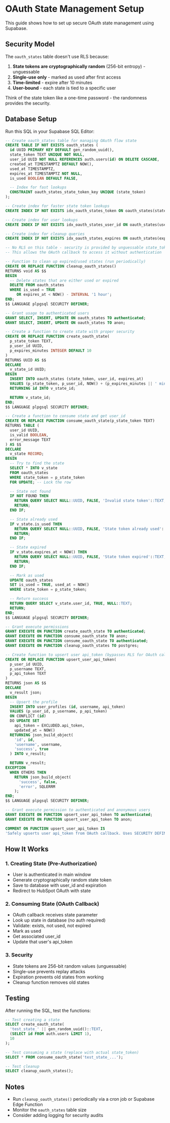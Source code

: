# OAuth State Management Setup

This guide shows how to set up secure OAuth state management using Supabase.

## Security Model

The `oauth_states` table doesn't use RLS because:
1. **State tokens are cryptographically random** (256-bit entropy) - unguessable
2. **Single-use only** - marked as used after first access
3. **Time-limited** - expire after 10 minutes
4. **User-bound** - each state is tied to a specific user

Think of the state token like a one-time password - the randomness provides the security.

## Database Setup

Run this SQL in your Supabase SQL Editor:

```sql
-- Create oauth_states table for managing OAuth flow state
CREATE TABLE IF NOT EXISTS oauth_states (
  id UUID PRIMARY KEY DEFAULT gen_random_uuid(),
  state_token TEXT UNIQUE NOT NULL,
  user_id UUID NOT NULL REFERENCES auth.users(id) ON DELETE CASCADE,
  created_at TIMESTAMPTZ DEFAULT NOW(),
  used_at TIMESTAMPTZ,
  expires_at TIMESTAMPTZ NOT NULL,
  is_used BOOLEAN DEFAULT FALSE,

  -- Index for fast lookups
  CONSTRAINT oauth_states_state_token_key UNIQUE (state_token)
);

-- Create index for faster state token lookups
CREATE INDEX IF NOT EXISTS idx_oauth_states_token ON oauth_states(state_token) WHERE is_used = FALSE;

-- Create index for user lookups
CREATE INDEX IF NOT EXISTS idx_oauth_states_user_id ON oauth_states(user_id);

-- Create index for cleanup queries
CREATE INDEX IF NOT EXISTS idx_oauth_states_expires ON oauth_states(expires_at) WHERE is_used = FALSE;

-- No RLS on this table - security is provided by unguessable state_token
-- This allows the OAuth callback to access it without authentication

-- Function to clean up expired/used states (run periodically)
CREATE OR REPLACE FUNCTION cleanup_oauth_states()
RETURNS void AS $$
BEGIN
  -- Delete states that are either used or expired
  DELETE FROM oauth_states
  WHERE is_used = TRUE
     OR expires_at < NOW() - INTERVAL '1 hour';
END;
$$ LANGUAGE plpgsql SECURITY DEFINER;

-- Grant usage to authenticated users
GRANT SELECT, INSERT, UPDATE ON oauth_states TO authenticated;
GRANT SELECT, INSERT, UPDATE ON oauth_states TO anon;

-- Create a function to create state with proper security
CREATE OR REPLACE FUNCTION create_oauth_state(
  p_state_token TEXT,
  p_user_id UUID,
  p_expires_minutes INTEGER DEFAULT 10
)
RETURNS UUID AS $$
DECLARE
  v_state_id UUID;
BEGIN
  INSERT INTO oauth_states (state_token, user_id, expires_at)
  VALUES (p_state_token, p_user_id, NOW() + (p_expires_minutes || ' minutes')::INTERVAL)
  RETURNING id INTO v_state_id;

  RETURN v_state_id;
END;
$$ LANGUAGE plpgsql SECURITY DEFINER;

-- Create a function to consume state and get user_id
CREATE OR REPLACE FUNCTION consume_oauth_state(p_state_token TEXT)
RETURNS TABLE (
  user_id UUID,
  is_valid BOOLEAN,
  error_message TEXT
) AS $$
DECLARE
  v_state RECORD;
BEGIN
  -- Try to find the state
  SELECT * INTO v_state
  FROM oauth_states
  WHERE state_token = p_state_token
  FOR UPDATE; -- Lock the row

  -- State not found
  IF NOT FOUND THEN
    RETURN QUERY SELECT NULL::UUID, FALSE, 'Invalid state token'::TEXT;
    RETURN;
  END IF;

  -- State already used
  IF v_state.is_used THEN
    RETURN QUERY SELECT NULL::UUID, FALSE, 'State token already used'::TEXT;
    RETURN;
  END IF;

  -- State expired
  IF v_state.expires_at < NOW() THEN
    RETURN QUERY SELECT NULL::UUID, FALSE, 'State token expired'::TEXT;
    RETURN;
  END IF;

  -- Mark as used
  UPDATE oauth_states
  SET is_used = TRUE, used_at = NOW()
  WHERE state_token = p_state_token;

  -- Return success
  RETURN QUERY SELECT v_state.user_id, TRUE, NULL::TEXT;
  RETURN;
END;
$$ LANGUAGE plpgsql SECURITY DEFINER;

-- Grant execute permissions
GRANT EXECUTE ON FUNCTION create_oauth_state TO authenticated;
GRANT EXECUTE ON FUNCTION consume_oauth_state TO anon;
GRANT EXECUTE ON FUNCTION consume_oauth_state TO authenticated;
GRANT EXECUTE ON FUNCTION cleanup_oauth_states TO postgres;

-- Create function to upsert user api_token (bypasses RLS for OAuth callbacks)
CREATE OR REPLACE FUNCTION upsert_user_api_token(
  p_user_id UUID,
  p_username TEXT,
  p_api_token TEXT
)
RETURNS json AS $$
DECLARE
  v_result json;
BEGIN
  -- Upsert the profile
  INSERT INTO user_profiles (id, username, api_token)
  VALUES (p_user_id, p_username, p_api_token)
  ON CONFLICT (id)
  DO UPDATE SET
    api_token = EXCLUDED.api_token,
    updated_at = NOW()
  RETURNING json_build_object(
    'id', id,
    'username', username,
    'success', true
  ) INTO v_result;

  RETURN v_result;
EXCEPTION
  WHEN OTHERS THEN
    RETURN json_build_object(
      'success', false,
      'error', SQLERRM
    );
END;
$$ LANGUAGE plpgsql SECURITY DEFINER;

-- Grant execute permission to authenticated and anonymous users
GRANT EXECUTE ON FUNCTION upsert_user_api_token TO authenticated;
GRANT EXECUTE ON FUNCTION upsert_user_api_token TO anon;

COMMENT ON FUNCTION upsert_user_api_token IS
'Safely upserts user api_token from OAuth callback. Uses SECURITY DEFINER to bypass RLS since OAuth callbacks happen in unauthenticated contexts.';
```

## How It Works

### 1. Creating State (Pre-Authorization)
- User is authenticated in main window
- Generate cryptographically random state token
- Save to database with user_id and expiration
- Redirect to HubSpot OAuth with state

### 2. Consuming State (OAuth Callback)
- OAuth callback receives state parameter
- Look up state in database (no auth required)
- Validate: exists, not used, not expired
- Mark as used
- Get associated user_id
- Update that user's api_token

### 3. Security
- State tokens are 256-bit random values (unguessable)
- Single-use prevents replay attacks
- Expiration prevents old states from working
- Cleanup function removes old states

## Testing

After running the SQL, test the functions:

```sql
-- Test creating a state
SELECT create_oauth_state(
  'test_state_' || gen_random_uuid()::TEXT,
  (SELECT id FROM auth.users LIMIT 1),
  10
);

-- Test consuming a state (replace with actual state_token)
SELECT * FROM consume_oauth_state('test_state_...');

-- Test cleanup
SELECT cleanup_oauth_states();
```

## Notes

- Run `cleanup_oauth_states()` periodically via a cron job or Supabase Edge Function
- Monitor the `oauth_states` table size
- Consider adding logging for security audits

